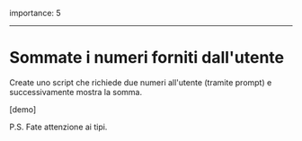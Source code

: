 importance: 5

---

# Sommate i numeri forniti dall'utente

Create uno script che richiede due numeri all'utente (tramite prompt) e successivamente mostra la somma.

[demo]

P.S. Fate attenzione ai tipi.

